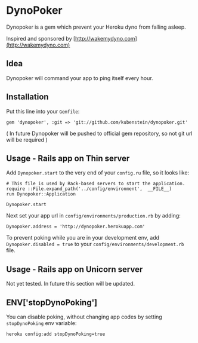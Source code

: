 DynoPoker
=============

Dynopoker is a gem which prevent your Heroku dyno from falling asleep.

Inspired and sponsored by [http://wakemydyno.com](http://wakemydyno.com)

Idea
-------
Dynopoker will command your app to ping itself every hour.

Installation
-------
Put this line into your `Gemfile`:

	gem 'dynopoker', :git => 'git://github.com/kubenstein/dynopoker.git'

( In future Dynopoker will be pushed to official gem repository, so not git url will be required )

Usage - Rails app on Thin server
-----

Add `Dynopoker.start` to the very end of your `config.ru` file, so it looks like:

	# This file is used by Rack-based servers to start the application.
	require ::File.expand_path('../config/environment',  __FILE__)
	run Dynopoker::Application
	
	Dynopoker.start
	
Next set your app url in `config/environments/production.rb` by adding:

	Dynopoker.address = 'http://dynopoker.herokuapp.com'

To prevent poking while you are in your development env, add `Dynopoker.disabled = true` to your `config/environments/development.rb` file.
	

Usage - Rails app on Unicorn server
-----

Not yet tested. In future this section will be updated.


ENV['stopDynoPoking']
------------

You can disable poking, without changing app codes by setting `stopDynoPoking` env variable:

	heroku config:add stopDynoPoking=true
